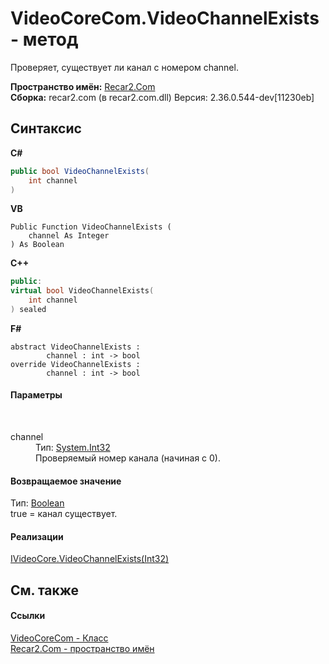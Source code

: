 # VideoCoreCom.VideoChannelExists - метод
 

Проверяет, существует ли канал с номером channel.

**Пространство имён:**&nbsp;<a href="68726a4f-5108-9c67-8918-cc6a6e73f216">Recar2.Com</a><br />**Сборка:**&nbsp;recar2.com (в recar2.com.dll) Версия: 2.36.0.544-dev[11230eb]

## Синтаксис

**C#**<br />
``` C#
public bool VideoChannelExists(
	int channel
)
```

**VB**<br />
``` VB
Public Function VideoChannelExists ( 
	channel As Integer
) As Boolean
```

**C++**<br />
``` C++
public:
virtual bool VideoChannelExists(
	int channel
) sealed
```

**F#**<br />
``` F#
abstract VideoChannelExists : 
        channel : int -> bool 
override VideoChannelExists : 
        channel : int -> bool 
```


#### Параметры
&nbsp;<dl><dt>channel</dt><dd>Тип:&nbsp;<a href="http://msdn2.microsoft.com/ru-ru/library/td2s409d" target="_blank">System.Int32</a><br />Проверяемый номер канала (начиная с 0).</dd></dl>

#### Возвращаемое значение
Тип:&nbsp;<a href="http://msdn2.microsoft.com/ru-ru/library/a28wyd50" target="_blank">Boolean</a><br />true = канал существует.

#### Реализации
<a href="2217dd4b-477a-8e37-f7ca-052f261afc21">IVideoCore.VideoChannelExists(Int32)</a><br />

## См. также


#### Ссылки
<a href="ccf26244-bb52-2173-a366-1022cb598c45">VideoCoreCom - Класс</a><br /><a href="68726a4f-5108-9c67-8918-cc6a6e73f216">Recar2.Com - пространство имён</a><br />